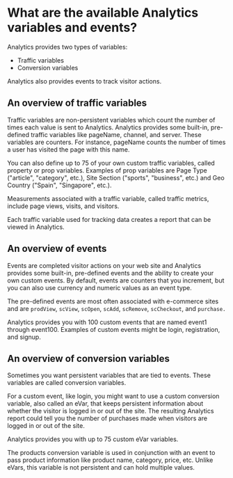 # What are the available Analytics variables and events?

 

Analytics provides two types of variables:

- Traffic variables
- Conversion variables

Analytics also provides events to track visitor actions.

## An overview of traffic variables

Traffic variables are non-persistent variables which count the number of times each value is sent to Analytics. Analytics provides some built-in, pre-defined traffic variables like pageName, channel, and server. These variables are counters. For instance, pageName counts the number of times a user has visited the page with this name.

You can also define up to 75 of your own custom traffic variables, called property or prop variables. Examples of prop variables are Page Type ("article", "category", etc.), Site Section ("sports", "business", etc.) and Geo Country ("Spain", "Singapore", etc.).

Measurements associated with a traffic variable, called traffic metrics, include page views, visits, and visitors.

Each traffic variable used for tracking data creates a report that can be viewed in Analytics.

## An overview of events

Events are completed visitor actions on your web site and Analytics provides some built-in, pre-defined events and the ability to create your own custom events. By default, events are counters that you increment, but you can also use currency and numeric values as an event type.

The pre-defined events are most often associated with e-commerce sites and are `prodView`, `scView`, `scOpen`, `scAdd`, `scRemove`, `scCheckout`, and `purchase.` 

Analytics provides you with 100 custom events that are named event1 through event100. Examples of custom events might be login, registration, and signup.

## An overview of conversion variables

Sometimes you want persistent variables that are tied to events. These variables are called conversion variables.

For a custom event, like login, you might want to use a custom conversion variable, also called an eVar, that keeps persistent information about whether the visitor is logged in or out of the site. The resulting Analytics report could tell you the number of purchases made when visitors are logged in or out of the site.

Analytics provides you with up to 75 custom eVar variables.

The products conversion variable is used in conjunction with an event to pass product information like product name, category, price, etc. Unlike eVars, this variable is not persistent and can hold multiple values.

